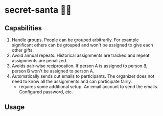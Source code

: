# secret-santa 🤫🎅

## Capabilities
1) Handle groups. People can be grouped arbitrarily. For example significant others can be grouped and won't be assigned to give each other gifts.
2) Avoid annual repeats. Historical assignments are tracked and repeat assignments are penalized.
3) Avoids pair-wise reciprocation. If person A is assigned to person B, person B won't be assigned to person A.
4) Automatically sends out emails to participants. The organizer does not need to know all the assignments and can participate fairly.
    - requires some additional setup. An email account to send the emails. Configured password, etc.

## Usage